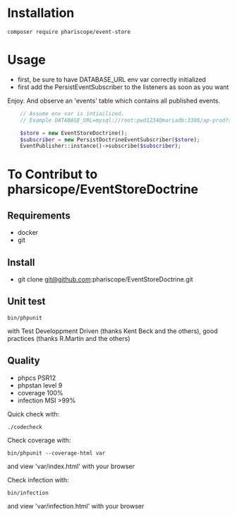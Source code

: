 # Installation

```console
composer require phariscope/event-store
```

# Usage

* first, be sure to have DATABASE_URL env var correctly initialized
* first add the PersistEventSubscriber to the listeners as soon as you want

Enjoy. And observe an 'events' table which contains all published events.

```php
    // Assume env var is intiailized.
    // Example DATABASE_URL=mysql://root:pwd1234@mariadb:3306/ap-prod?serverVersion=mariadb-10.9.3&amp;charset=utf8mb4

    $store = new EventStoreDoctrine();
    $subscriber = new PersistDoctrineEventSubscriber($store);
    EventPublisher::instance()->subscribe($subscriber);
```

# To Contribut to pharsicope/EventStoreDoctrine

## Requirements

* docker
* git

## Install

* git clone git@github.com:phariscope/EventStoreDoctrine.git

## Unit test

```console
bin/phpunit
```

with Test Developpment Driven (thanks Kent Beck and the others), good practices (thanks R.Martin and the others)

## Quality

* phpcs PSR12
* phpstan level 9
* coverage 100%
* infection MSI >99%

Quick check with:
```console
./codecheck
```

Check coverage with:
```console
bin/phpunit --coverage-html var
```
and view 'var/index.html' with your browser

Check infection with:
```console
bin/infection
```
and view 'var/infection.html' with your browser